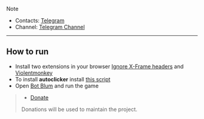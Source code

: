 > [!NOTE]
> - Contacts: [Telegram](https://t.me/theonlyziad)
> - Channel: [Telegram Channel](https://t.me/zeedtek)
---
## How to run  
- Install two extensions in your browser [Ignore X-Frame headers](https://chromewebstore.google.com/detail/ignore-x-frame-headers/gleekbfjekiniecknbkamfmkohkpodhe) and [Violentmonkey](https://chromewebstore.google.com/detail/violentmonkey/jinjaccalgkegednnccohejagnlnfdag?hl=be)
- To install **autoclicker** install [this script](https://github.com/zeedtek/Blum/raw/main/blum-autoclicker.user.js)
- Open [Bot Blum](https://web.telegram.org/k/#?tgaddr=tg%3A%2F%2Fresolve%3Fdomain%3DBlumCryptoBot%26appname%3Dapp%26startapp%3Dref_pBB2H89rKE) and run the game

> 
> - [Donate](https://t.me/theonlyziad/)
> 
> Donations will be used to maintain the project.
